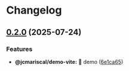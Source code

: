 # Changelog

## [0.2.0](https://github.com/jcarlosMariscal/publish-packages/compare/v0.1.0...v0.2.0) (2025-07-24)

### Features

* **@jcmariscal/demo-vite:** :art: demo ([6e1ca65](https://github.com/jcarlosMariscal/publish-packages/commit/6e1ca6556f3253de911d8927c4bc2f4f634df1b8))
